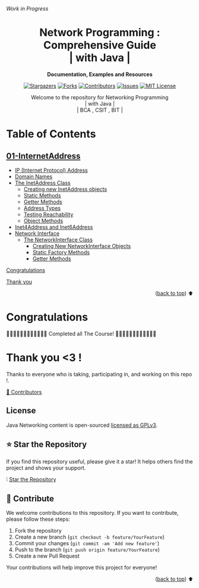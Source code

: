 [contributors-shield]: https://img.shields.io/github/contributors/pray3m/java-networking.svg?style=for-the-badge
[contributors-url]: https://github.com/pray3m/java-networking/graphs/contributors
[forks-shield]: https://img.shields.io/github/forks/pray3m/java-networking.svg?style=for-the-badge
[forks-url]: https://github.com/pray3m/java-networking/network/members
[stars-shield]: https://img.shields.io/github/stars/pray3m/java-networking.svg?style=for-the-badge
[stars-url]: https://github.com/pray3m/java-networking/stargazers
[issues-shield]: https://img.shields.io/github/issues/pray3m/java-networking.svg?style=for-the-badge
[issues-url]: https://github.com/pray3m/java-networking/issues
[license-shield]: https://img.shields.io/github/license/pray3m/java-networking.svg?style=for-the-badge
[license-url]: https://github.com/pray3m/java-networking/blob/main/LICENSE.txt
[linkedin-shield]: https://img.shields.io/badge/-LinkedIn-black.svg?style=for-the-badge&logo=linkedin&colorB=555

_Work in Progress_

<div align="center">
<h1> Network Programming : Comprehensive Guide <br>| with Java |</h1>

<p align="center"><strong>

Documentation, Examples and Resources

</strong></p>

[![Stargazers][stars-shield]][stars-url] [![Forks][forks-shield]][forks-url]
[![Contributors][contributors-shield]][contributors-url]
[![Issues][issues-shield]][issues-url]
[![MIT License][license-shield]][license-url]


Welcome to the repository for Networking Programming <br>| with Java |<br>| BCA , CSIT , BIT |

</div>

# Table of Contents

## [01-InternetAddress](./01-InternetAddress/README.md)
  - [IP (Internet Protocol) Address](./01-InternetAddress/README.md#ip-internet-protocol-address)
  - [Domain Names](./01-InternetAddress/README.md#domain-names)
  - [The InetAddress Class](./01-InternetAddress/README.md#the-inetaddress-class)
    - [Creating new InetAddress objects](./01-InternetAddress/README.md#creating-new-inetaddress-objects)
    - [Static Methods](./01-InternetAddress/README.md#static-methods)
    - [Getter Methods](./01-InternetAddress/README.md#getter-methods)
    - [Address Types](./01-InternetAddress/README.md#address-types)
    - [Testing Reachability](./01-InternetAddress/README.md#testing-reachability)
    - [Object Methods](./01-InternetAddress/README.md#object-methods)
  - [Inet4Address and Inet6Address](./01-InternetAddress/README.md#inet4address-and-inet6address)
- [Network Interface](./01-InternetAddress/README.md#network-interface)
  - [The NetworkInterface Class](./01-InternetAddress/README.md#the-networkinterface-class)
    - [Creating New NetworkInterface Objects](./01-InternetAddress/README.md#creating-new-networkinterface-objects)
    - [Static Factory Methods](./01-InternetAddress/README.md#static-factory-methods)
    - [Getter Methods](./01-InternetAddress/README.md#getter-methods)


<summary>
<a href="#congratulations">Congratulations</a>
</summary>


<a href="#thank-you">Thank you </a>

<p align="right">(<a href="#table-of-contents">back to top</a>) ⬆️</p>

# Congratulations

🎊🎊🎊🎊🎊🎊🎊🎊🎊🎊🎊🎊 Completed all The Course! 🎊🎊🎊🎊🎊🎊🎊🎊🎊🎊🎊🎊

<!-- ## Where do I go now? -->

<!-- ### Learning More -->

<!-- - [Top 10 learning resources](https://patrickalphac.medium.com/top-10-smart-contract-solidity-developer-learning-resources-cb9d60dd1146)
- [Patrick Collins](https://www.youtube.com/channel/UCn-3f8tw_E1jZvhuHatROwA)
- [CryptoZombies](https://cryptozombies.io/)
- [Alchemy University](https://www.alchemy.com/dapps/alchemy-university)
- [Speed Run Ethereum](https://speedrunethereum.com/)
- [Ethereum.org](https://ethereum.org/en/) -->
  


# Thank you <3 !

Thanks to everyone who is taking, participating in, and working on this repo !. 

<a href="https://github.com/pray3m/java-networking/graphs/contributors">

💚 Contributors
<!-- <img src="https://contrib.rocks/image?repo=pray3m/java-networking" /> -->

</a>

## License

Java Networking content is open-sourced [licensed as GPLv3](https://github.com/pray3m/java-networking/blob/main/LICENSE).

## ⭐ Star the Repository

If you find this repository useful, please give it a star! It helps others find the project and shows your support.

❕ [Star the Repository](https://github.com/pray3m/java-networking/stargazers)

## 🤝 Contribute

We welcome contributions to this repository. If you want to contribute, please follow these steps:

1. Fork the repository
2. Create a new branch (`git checkout -b feature/YourFeature`)
3. Commit your changes (`git commit -am 'Add new feature'`)
4. Push to the branch (`git push origin feature/YourFeature`)
5. Create a new Pull Request

Your contributions will help improve this project for everyone!


<p align="right">(<a href="#table-of-contents">back to top</a>) ⬆️</p>